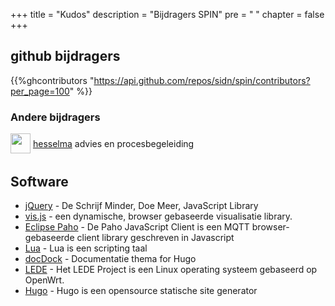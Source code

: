 +++
title = "Kudos"
description = "Bijdragers SPIN"
pre = "<i class='fa fa-bullhorn'></i> "
chapter = false
+++


## github bijdragers
{{%ghcontributors "https://api.github.com/repos/sidn/spin/contributors?per_page=100" %}}

### Andere bijdragers
<div class="ghContributors">
    <div>
      <img src="https://pbs.twimg.com/profile_images/668515491720237056/QDjQ_jYL_400x400.jpg" class="inline" width="32" height="32" style="height: 32px;height: 32px;margin-bottom:.25em; vertical-align:middle; ">
      <label><i class='fa fa-twitter'></i><a href="https://twitter.com/hesselma">hesselma</a></label>
      <span class="contributions">advies en procesbegeleiding</span>
    </div>
</div>

## Software
* [jQuery](https://jquery.com) - De Schrijf Minder, Doe Meer, JavaScript Library
* [vis.js](http://visjs.org/) - een dynamische, browser gebaseerde visualisatie library.
* [Eclipse Paho](https://www.eclipse.org/paho/clients/js/) - De Paho JavaScript Client is een MQTT browser-gebaseerde client library geschreven in Javascript
* [Lua](https://www.lua.org/) - Lua is een scripting taal 
* [docDock](https://themes.gohugo.io/docdock/) - Documentatie thema for Hugo
* [LEDE](https://lede-project.org/) - Het LEDE Project is een Linux operating systeem gebaseerd op OpenWrt.
* [Hugo](https://gohugo.io/) - Hugo is een opensource statische site generator

